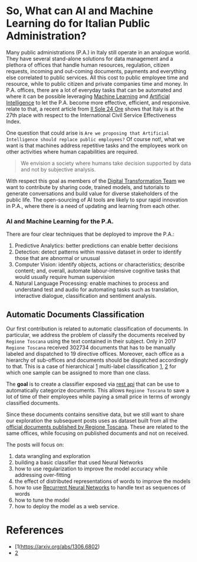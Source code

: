 # So, What can AI and Machine Learning do for Italian Public Administration?

Many public administrations (P.A.) in Italy still operate in an analogue world. They have several stand-alone solutions for data management and a plethora of offices that handle human resources, regulation, citizen requests, incoming and out-coming documents, payments and everything else correlated to public services.
All this cost to public employee time and resource, while to public citizen and private companies time and money.
In P.A. offices, there are a lot of everyday tasks that can be automated and where it can be possible leveraging [Machine Learning](https://en.wikipedia.org/wiki/Machine_learning) and [Artificial Intelligence](https://en.wikipedia.org/wiki/Artificial_intelligence) to let the P.A. become more effective, efficient, and responsive. relate to that, a recent article from [Il Sole 24 Ore](http://www.infodata.ilsole24ore.com/2017/07/18/quanto-efficace-la-pubblica-amministrazione-italiana-lindice-oxford/) shows that Italy is at the 27th place with respect to the International Civil Service Effectiveness Index.

One question that could arise is `Are we proposing that Artificial Intelligence should replace public employees?` Of course not!, what we want is that machines address repetitive tasks and the employees work on other activities where human capabilities are required.

> We envision a society where humans take decision supported by data and not by subjective analysis.

With respect this goal as members of the [Digital Transformation Team](https://teamdigitale.governo.it/en/) we want to contribute by
sharing code, trained models, and tutorials to generate conversations and build value for diverse stakeholders of the public life. The open-sourcing of AI tools are likely to spur rapid innovation in P.A., where there is a need of updating and learning from each other.

### AI and Machine Learning for the P.A.

There are four clear techniques that be deployed to improve the P.A.:

1. Predictive Analytics: better predictions can enable better decisions
2. Detection: detect patterns within massive dataset in order to identify those that are abnormal or unusual
3. Computer Vision: identify objects, actions or characteristics; describe content; and, overall, automate labour-intensive cognitive tasks that would usually require human supervision
4. Natural Language Processing: enable machines to process and understand test and audio for automating tasks such as translation, interactive dialogue, classification and sentiment analysis.

## Automatic Documents Classification

Our first contribution is related to automatic classification of documents. In particular, we address the problem of classify the documents received by `Regione Toscana` using the text contained in their subject. Only in 2017 `Regione Toscana` received 302734 documents that has to be manually labeled and dispatched to 19 directive offices. Moreover, each office as a hierarchy of sub-offices and documents should be dispatched accordingly to that. This is a case of hierarchical [1](https://en.wikipedia.org/wiki/Hierarchical_classifier) multi-label classification [1](https://en.wikipedia.org/wiki/Multi-label_classification), [2](http://scikit-learn.org/stable/modules/multiclass.html) for which one sample can be assigned to more than one class.

The **goal** is to create a classifier exposed via [rest api](https://en.wikipedia.org/wiki/Representational_state_transfer) that can be use to automatically categorize documents. This allows `Regione Toscana` to save a lot of time of their employees while paying a small price in terms of wrongly classified documents.

Since these documents contains sensitive data, but we still want to share our exploration the subsequent posts uses as dataset built from all the [official documents published by Regione Toscana](http://www.regione.toscana.it/regione/leggi-atti-e-normative/atti-regionali). These are related to the same offices, while focusing on published documents and not on received.

The posts will focus on:
1. data wrangling and exploration
2. building a basic classifier that used Neural Networks
3. how to use regularization to improve the model accuracy while addressing over-fitting
4. the effect of distributed representations of words to improve the models
5. how to use [Recurrent Neural Networks](http://karpathy.github.io/2015/05/21/rnn-effectiveness/) to handle text as sequences of words
6. how to tune the model
7. how to deploy the model as a web service.

# References
- [1(https://arxiv.org/abs/1306.6802)
- [2](https://arxiv.org/abs/1705.11105)
